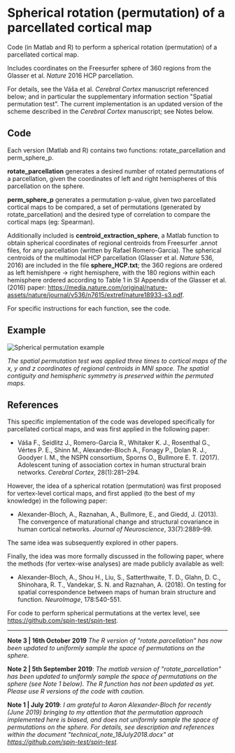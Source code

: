 # Spherical rotation (permutation) of a parcellated cortical map

Code (in Matlab and R) to perform a spherical rotation (permutation) of a parcellated cortical map.

Includes coordinates on the Freesurfer sphere of 360 regions from the Glasser et al. *Nature* 2016 HCP parcellation.

For details, see the Váša et al. *Cerebral Cortex* manuscript referenced below; and in particular the supplementary information section "Spatial permutation test". The current implementation is an updated version of the scheme described in the *Cerebral Cortex* manuscript; see Notes below.

## Code

Each version (Matlab and R) contains two functions: rotate_parcellation and perm_sphere_p. 

**rotate_parcellation** generates a desired number of rotated permutations of a parcellation, given the coordinates of left and right hemispheres of this parcellation on the sphere.

**perm_sphere_p** generates a permutation p-value, given two parcellated cortical maps to be compared, a set of permutations (generated by rotate_parcellation) and the desired type of correlation to compare the cortical maps (eg: Spearman).

Additionally included is **centroid_extraction_sphere**, a Matlab function to obtain spherical coordinates of regional centroids from Freesurfer .annot files, for any parcellation (written by Rafael Romero-Garcia). The spherical centroids of the multimodal HCP parcellation (Glasser et al. *Nature* 536, 2016) are included in the file **sphere_HCP.txt**; the 360 regions are ordered as left hemishpere -> right hemisphere, with the 180 regions within each hemisphere ordered according to Table 1 in SI Appendix of the Glasser et al. (2016) paper: https://media.nature.com/original/nature-assets/nature/journal/v536/n7615/extref/nature18933-s3.pdf.

For specific instructions for each function, see the code.

## Example

![Spherical permutation example](/spherical_permutation_example.png)

*The spatial permutation test was applied three times to cortical maps of the x, y and z coordinates of regional centroids in MNI space. The spatial contiguity and hemispheric symmetry is preserved within the permuted maps.*

## References

This specific implementation of the code was developed specifically for parcellated cortical maps, and was first applied in the following paper:

  * Váša F., Seidlitz J., Romero-Garcia R., Whitaker K. J., Rosenthal G., Vértes P. E., Shinn M., Alexander-Bloch A., Fonagy P., Dolan R. J., Goodyer I. M., the NSPN consortium, Sporns O., Bullmore E. T. (2017). Adolescent tuning of association cortex in human structural brain networks. *Cerebral Cortex*, 28(1):281–294.

However, the idea of a spherical rotation (permutation) was first proposed for vertex-level cortical maps, and first applied (to the best of my knowledge) in the following paper:

  * Alexander-Bloch, A., Raznahan, A., Bullmore, E., and Giedd, J. (2013). The convergence of maturational change and structural covariance in human cortical networks. *Journal of Neuroscience*, 33(7):2889–99.

The same idea was subsequently explored in other papers.

Finally, the idea was more formally discussed in the following paper, where the methods (for vertex-wise analyses) are made publicly available as well: 

  * Alexander-Bloch, A., Shou H., Liu, S., Satterthwaite, T. D., Glahn, D. C., Shinohara, R. T., Vandekar, S. N. and Raznahan, A. (2018). On testing for spatial correspondence between maps of human brain structure and function. *NeuroImage*, 178:540-551.
  
For code to perform spherical permutations at the vertex level, see https://github.com/spin-test/spin-test.

---

**Note 3 | 16th October 2019** *The R version of "rotate.parcellation" has now been updated to uniformly sample the space of permutations on the sphere.*

**Note 2 | 5th September 2019**: *The matlab version of "rotate_parcellation" has been updated to uniformly sample the space of permutations on the sphere (see Note 1 below). The R function has not been updated as yet. Please use R versions of the code with caution.*

**Note 1 | July 2019**: *I am grateful to Aaron Alexander-Bloch for recently (June 2019) bringing to my attention that the permutation approach implemented here is biased, and does not uniformly sample the space of permutations on the sphere. For details, see description and references within the document "technical_note_18July2018.docx" at https://github.com/spin-test/spin-test.*
